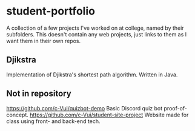 # student-portfolio
A collection of a few projects I've worked on at college, named by their subfolders. This doesn't contain any web projects, just links to them as I want them in their own repos.

## Djikstra
Implementation of Djikstra's shortest path algorithm. Written in Java.

## Not in repository
https://github.com/c-Vui/quizbot-demo Basic Discord quiz bot proof-of-concept.
https://github.com/c-Vui/student-site-project Website made for class using front- and back-end tech.
